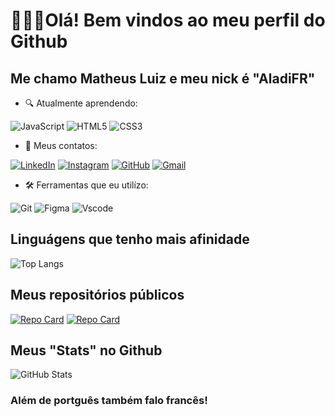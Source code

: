 # 🙋🏽‍♂️Olá! Bem vindos ao meu perfil do Github 
## Me chamo Matheus Luiz e meu nick é "AladiFR"


- 🔍 Atualmente aprendendo:

 ![JavaScript](https://img.shields.io/badge/JavaScript-F7DF1E?style=for-the-badge&logo=javascript&logoColor=black) ![HTML5](https://img.shields.io/badge/HTML5-E34F26?style=for-the-badge&logo=html5&logoColor=white) ![CSS3](https://img.shields.io/badge/CSS3-1572B6?style=for-the-badge&logo=css3&logoColor=white)

 - 📱 Meus contatos:

 [![LinkedIn](https://img.shields.io/badge/LinkedIn-0077B5?style=for-the-badge&logo=linkedin&logoColor=white)](https://www.linkedin.com/in/matheus-luiz-4070852a2/)
 [![Instagram](https://img.shields.io/badge/-Instagram-%23E4405F?style=for-the-badge&logo=instagram&logoColor=white)](https://www.instagram.com/theus_lr/) [![GitHub](https://img.shields.io/badge/GitHub-100000?style=for-the-badge&logo=github&logoColor=white)](https://github.com/AladiFR) [![Gmail](https://img.shields.io/badge/Gmail-333333?style=for-the-badge&logo=gmail&logoColor=red)](mailto:matheuslr2@gmail.com)

 - 🛠 Ferramentas que eu utilízo: 

 ![Git](https://img.shields.io/badge/GIT-E44C30?style=for-the-badge&logo=git&logoColor=white) ![Figma](https://img.shields.io/badge/Figma-696969?style=for-the-badge&logo=figma&logoColor=figma) ![Vscode](https://img.shields.io/badge/Vscode-007ACC?style=for-the-badge&logo=visual-studio-code&logoColor=white)

## Linguágens que tenho mais afinidade

![Top Langs](https://github-readme-stats-git-masterrstaa-rickstaa.vercel.app/api/top-langs/?username=AladiFR&layout=compact&bg_color=2F3542&border_color=000&title_color=1DD1A1&text_color=FFF)

## Meus repositórios públicos
[![Repo Card](https://github-readme-stats.vercel.app/api/pin/?username=AladiFR&repo=AladiFR.github.io&bg_color=2F3542&border_color=000&show_icons=true&icon_color=82589F&title_color=1DD1A1&text_color=FFF)](https://github.com/AladiFR/AladiFR.github.io) [![Repo Card](https://github-readme-stats.vercel.app/api/pin/?username=AladiFR&repo=Project-Second&bg_color=2F3542&border_color=000&show_icons=true&icon_color=82589F&title_color=1DD1A1&text_color=FFF)](https://github.com/AladiFR/Project-Second)

## Meus "Stats" no Github

![GitHub Stats](https://github-readme-stats.vercel.app/api?username=AladiFR&theme=transparent&bg_color=2F3542&border_color=000&show_icons=true&icon_color=82589F&title_color=1DD1A1&text_color=FFF)

### Além de portguês também falo francês!
